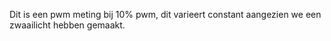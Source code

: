 Dit is een pwm meting bij 10% pwm, dit varieert constant aangezien we een zwaailicht hebben gemaakt.
